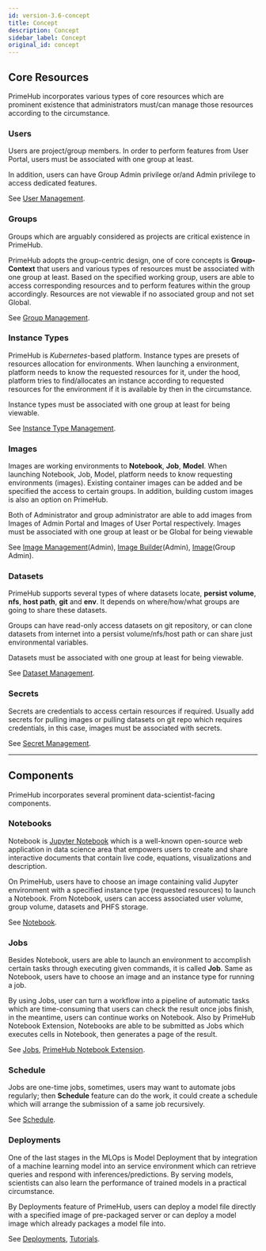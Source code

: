 ```yaml
---
id: version-3.6-concept
title: Concept
description: Concept
sidebar_label: Concept
original_id: concept
---
```


## Core Resources

PrimeHub incorporates various types of core resources which are prominent existence that administrators must/can manage those resources according to the circumstance.

### Users

Users are project/group members. In order to perform features from User Portal, users must be associated with one group at least.

In addition, users can have Group Admin privilege or/and Admin privilege to access dedicated features.

See [User Management](guide_manual/admin-user).

### Groups

Groups which are arguably considered as projects are critical existence in PrimeHub. 

PrimeHub adopts the group-centric design, one of core concepts is **Group-Context** that users and various types of resources must be associated with one group at least. Based on the specified working group, users are able to access corresponding resources and to perform features within the group accordingly. Resources are not viewable if no associated group and not set Global.

See [Group Management](guide_manual/admin-group).

### Instance Types

PrimeHub is *Kubernetes*-based platform. Instance types are presets of resources allocation for environments. When launching a environment, platform needs to know the requested resources for it, under the hood, platform tries to find/allocates an instance according to requested resources for the environment if it is available by then in the circumstance. 

Instance types must be associated with one group at least for being viewable.

See [Instance Type Management](guide_manual/admin-instancetype).

### Images

Images are working environments to **Notebook**, **Job**, **Model**. When launching Notebook, Job, Model, platform needs to know requesting environments (images). Existing container images can be added and be specified the access to certain groups. In addition, building custom images is also an option on PrimeHub.

Both of Administrator and group administrator are able to add images from Images of Admin Portal and Images of User Portal respectively. Images must be associated with one group at least or be Global for being viewable

See [Image Management](guide_manual/admin-image)(Admin), [Image Builder](guide_manual/admin-build-image)(Admin), [Image](group-image)(Group Admin).


### Datasets

PrimeHub supports several types of where datasets locate, **persist volume**, **nfs**, **host path**, **git** and **env**. It depends on where/how/what groups are going to share these datasets.

Groups can have read-only access datasets on git repository, or can clone datasets from internet into a persist volume/nfs/host path or can share just environmental variables.

Datasets must be associated with one group at least for being viewable.

See [Dataset Management](guide_manual/admin-dataset).

### Secrets

Secrets are credentials to access certain resources if required. Usually add secrets for pulling images or pulling datasets on git repo which requires credentials, in this case, images must be associated with secrets.

See [Secret Management](guide_manual/admin-secret).

---

## Components

PrimeHub incorporates several prominent data-scientist-facing components.

### Notebooks

Notebook is [Jupyter Notebook](https://jupyter.org/) which is a well-known open-source web application in data science area that empowers users to create and share interactive documents that contain live code, equations, visualizations and description.

On PrimeHub, users have to choose an image containing valid Jupyter environment with a specified instance type (requested resources) to launch a Notebook. From Notebook, users can access associated user volume, group volume, datasets and PHFS storage.

See [Notebook](quickstart/launch-project).

### Jobs

Besides Notebook, users are able to launch an environment to accomplish certain tasks through executing given commands, it is called **Job**. Same as Notebook, users have to choose an image and an instance type for running a job.

By using Jobs, user can turn a workflow into a pipeline of automatic tasks which are time-consuming that users can check the result once jobs finish, in the meantime, users can continue works on Notebook. Also by PrimeHub Notebook Extension, Notebooks are able to be submitted as Jobs which executes cells in Notebook, then generates a page of the result.

See [Jobs](job-submission-feature), [PrimeHub Notebook Extension](ph-notebook-extension).

### Schedule

Jobs are one-time jobs, sometimes, users may want to automate jobs regularly; then **Schedule** feature can do the work, it could create a schedule which will arrange the submission of a same job recursively.

See [Schedule](job-scheduling-feature).

### Deployments

One of the last stages in the MLOps is Model Deployment that by integration of a machine learning model into an service environment which can retrieve queries and respond with inferences/predictions. By serving models, scientists can also learn the performance of trained models in a practical circumstance.

By Deployments feature of PrimeHub, users can deploy a model file directly with a specified image of pre-packaged server or can deploy a model image which already packages a model file into.

See [Deployments](model-deployment-feature), [Tutorials](model-deployment-tutorial-concepts).
